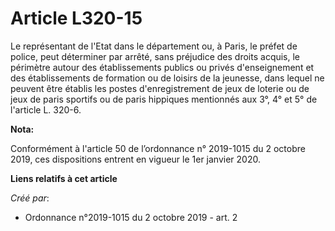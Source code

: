 # Article L320-15

Le représentant de l'Etat dans le département ou, à Paris, le préfet de police, peut déterminer par arrêté, sans préjudice
des droits acquis, le périmètre autour des établissements publics ou privés d'enseignement et des établissements de formation
ou de loisirs de la jeunesse, dans lequel ne peuvent être établis les postes d'enregistrement de jeux de loterie ou de jeux
de paris sportifs ou de paris hippiques mentionnés aux 3°, 4° et 5° de l'article L. 320-6.

**Nota:**

Conformément à l'article 50 de l’ordonnance n° 2019-1015 du 2 octobre 2019, ces dispositions entrent en vigueur le 1er
janvier 2020.

**Liens relatifs à cet article**

_Créé par_:

  - Ordonnance n°2019-1015 du 2 octobre 2019 - art. 2
